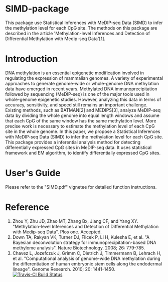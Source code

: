 # SIMD-package
This package use Statistical Inferences with MeDIP-seq Data (SIMD) to infer the 
methylation level for each CpG site. The methods on this package are described 
in the article 'Methylation-level Inferences and Detection of Differential 
Methylation with Medip-seq Data'[1]. 

# Introduction
DNA methylation is an essential epigenetic modification involved in regulating 
the expression of mammalian genomes. A variety of experimental approaches to 
generate genome-wide or whole-genome DNA methylation data have emerged in 
recent years. Methylated DNA immunoprecipitation followed by sequencing 
(MeDIP-seq) is one of the major tools used in whole-genome epigenetic studies. 
However, analyzing this data in terms of accuracy, sensitivity, and speed still 
remains an important challenge. Existing methods, such as BATMAN[2] and MEDIPS[3], 
analyze MeDIP-seq data by dividing the whole genome into equal length windows 
and assume that each CpG of the same window has the same methylation level. 
More precise work is necessary to estimate the methylation level of each CpG 
site in the whole genome. In this paper, we propose a Statistical Inferences 
with MeDIP-seq Data (SIMD) to infer the methylation level for each CpG site. 
This package provides a inferential analysis method for detecting differentially 
expressed CpG sites in MeDIP-seq data. It uses statistical framework and EM 
algorithm, to identify differentially expressed CpG sites.

# User's Guide
Please refer to the "SIMD.pdf" vignetee for detailed function 
instructions.

# Reference
1. Zhou Y, Zhu JD, Zhao MT, Zhang Bx, Jiang CF, and Yang XY. "Methylation-level 
Inferences and Detection of Differential Methylation with Medip-seq Data". 
Plos one. Accepted.
2. Down TA, Rakyan VK, Turner DJ, Flicek P, Li H, Kulesha E, et al. "A Bayesian
deconvolution strategy for immunoprecipitation-based DNA methylome analysis".
Nature Biotechnology. 2008; 26: 779-785.
3. Chavez L, Jozefczuk J, Grimm C, Dietrich J, Timmermann B, Lehrach H, et al.
"Computational analysis of genome-wide DNA methylation during the
differentiation of human embryonic stem cells along the endodermal lineage".
Genome Research. 2010; 20: 1441-1450.
[![Travis-CI Build Status](https://travis-ci.org/FocusPaka/SIMD.svg?branch=master)](https://travis-ci.org/FocusPaka/SIMD)
